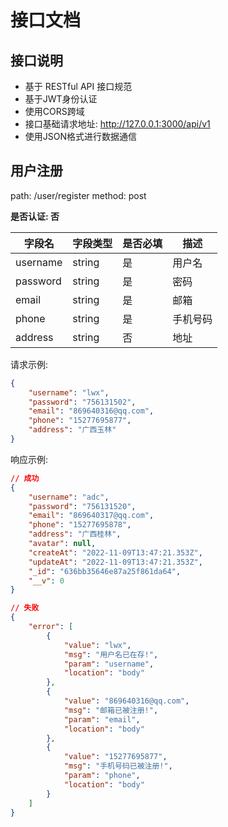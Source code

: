 # 接口文档
## 接口说明
+ 基于 RESTful API 接口规范
+ 基于JWT身份认证
+ 使用CORS跨域
+ 接口基础请求地址: http://127.0.0.1:3000/api/v1
+ 使用JSON格式进行数据通信

## 用户注册
path: /user/register
method: post

**是否认证: 否**

| 字段名   | 字段类型 | 是否必填 | 描述     |
| -------- | -------- | -------- | -------- |
| username | string   | 是       | 用户名   |
| password | string   | 是       | 密码     |
| email    | string   | 是       | 邮箱     |
| phone    | string   | 是       | 手机号码 |
| address  | string   | 否       | 地址     |

请求示例:
```json
{
    "username": "lwx",
    "password": "756131502",
    "email": "869640316@qq.com",
    "phone": "15277695877",
    "address": "广西玉林"
}
```
响应示例:
```json
// 成功
{
    "username": "adc",
    "password": "756131520",
    "email": "869640317@qq.com",
    "phone": "15277695878",
    "address": "广西桂林",
    "avatar": null,
    "createAt": "2022-11-09T13:47:21.353Z",
    "updateAt": "2022-11-09T13:47:21.353Z",
    "_id": "636bb35646e87a25f861da64",
    "__v": 0
}

// 失败
{
    "error": [
        {
            "value": "lwx",
            "msg": "用户名已在存!",
            "param": "username",
            "location": "body"
        },
        {
            "value": "869640316@qq.com",
            "msg": "邮箱已被注册!",
            "param": "email",
            "location": "body"
        },
        {
            "value": "15277695877",
            "msg": "手机号码已被注册!",
            "param": "phone",
            "location": "body"
        }
    ]
}
```
